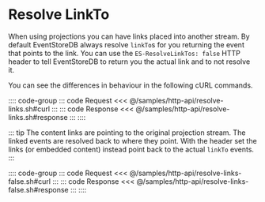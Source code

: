 # Resolve LinkTo

When using projections you can have links placed into another stream. By default EventStoreDB always resolve `linkTo`s for you returning the event that points to the link. You can use the `ES-ResolveLinkTos: false` HTTP header to tell EventStoreDB to return you the actual link and to not resolve it.

You can see the differences in behaviour in the following cURL commands.

:::: code-group
::: code Request
<<< @/samples/http-api/resolve-links.sh#curl
:::
::: code Response
<<< @/samples/http-api/resolve-links.sh#response
:::
::::

::: tip
The content links are pointing to the original projection stream. The linked events are resolved back to where they point. With the header set the links (or embedded content) instead point back to the actual `linkTo` events.
:::

:::: code-group
::: code Request
<<< @/samples/http-api/resolve-links-false.sh#curl
:::
::: code Response
<<< @/samples/http-api/resolve-links-false.sh#response
:::
::::
